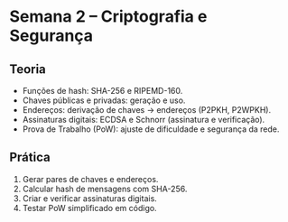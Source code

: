 # Semana 2 – Criptografia e Segurança

## Teoria
- Funções de hash: SHA-256 e RIPEMD-160.
- Chaves públicas e privadas: geração e uso.
- Endereços: derivação de chaves → endereços (P2PKH, P2WPKH).
- Assinaturas digitais: ECDSA e Schnorr (assinatura e verificação).
- Prova de Trabalho (PoW): ajuste de dificuldade e segurança da rede.

## Prática
1. Gerar pares de chaves e endereços.
2. Calcular hash de mensagens com SHA-256.
3. Criar e verificar assinaturas digitais.
4. Testar PoW simplificado em código.